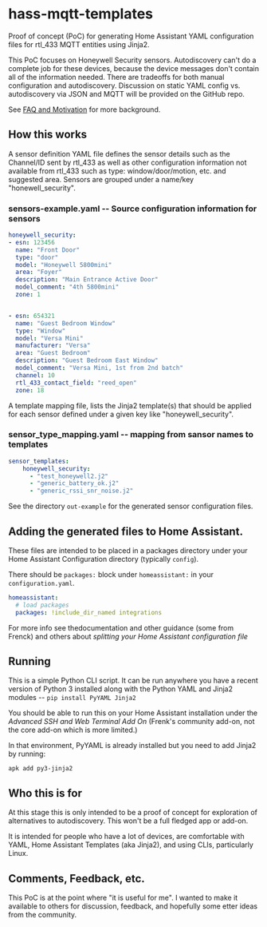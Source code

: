 # hass-mqtt-templates

Proof of concept (PoC) for generating Home Assistant YAML configuration files for 
rtl_433 MQTT entities using Jinja2.

This PoC focuses on Honeywell Security sensors. Autodiscovery can't do a 
complete job for these devices, because the device messages don't contain all of
the information needed. There are tradeoffs for both manual configuration and 
autodiscovery. Discussion on static YAML config vs. autodiscovery via
JSON and MQTT will be provided on the GitHub repo.  

See [FAQ and Motivation](FAQ_and_Motivation.md) for more background.

## How this works

A sensor definition YAML file defines the sensor details such as the Channel/ID
sent by rtl_433 as well as other configuration information not available from
rtl_433 such as type: window/door/motion, etc. and suggested area. Sensors are
grouped under a name/key "honewell_security".

### sensors-example.yaml -- Source configuration information for sensors
```yaml
honeywell_security:
- esn: 123456
  name: "Front Door"
  type: "door"
  model: "Honeywell 5800mini"
  area: "Foyer"
  description: "Main Entrance Active Door"
  model_comment: "4th 5800mini"
  zone: 1


- esn: 654321
  name: "Guest Bedroom Window"
  type: "Window"
  model: "Versa Mini"
  manufacturer: "Versa"
  area: "Guest Bedroom"
  description: "Guest Bedroom East Window"
  model_comment: "Versa Mini, 1st from 2nd batch"
  channel: 10
  rtl_433_contact_field: "reed_open"
  zone: 18
```

A template mapping file, lists the Jinja2 template(s) that should be applied for
each sensor defined under a given key like "honeywell_security".

### sensor_type_mapping.yaml -- mapping from sansor names to templates

```yaml
sensor_templates:
    honeywell_security:
      - "test_honeywell2.j2"
      - "generic_battery_ok.j2"
      - "generic_rssi_snr_noise.j2"
```

See the directory `out-example` for the generated sensor configuration files.

## Adding the generated files to Home Assistant.

These files are intended to be placed in a packages directory under your 
Home Assistant Configuration directory (typically `config`).  

There should be `packages:` block under `homeassistant:` in your
`configuration.yaml`.

```yaml
homeassistant:
  # load packages
  packages: !include_dir_named integrations
```

For more info see thedocumentation and other guidance (some from Frenck) and 
others about _splitting your Home Assistant configuration file_

## Running

This is a simple Python CLI script. It can be run anywhere you have a recent
version of Python 3 installed along with the Python YAML and Jinja2 modules -- 
`pip install PyYAML Jinja2` 

You should be able to run this on your Home Assistant installation under the
_Advanced SSH and Web Terminal Add On_  (Frenk's community add-on, not the core
add-on which is more limited.)

In that environment, PyYAML is already installed but you need to add Jinja2 by running:

`apk add py3-jinja2`

## Who this is for

At this stage this is only intended to be a proof of concept for exploration
of alternatives to autodiscovery. This won't be a full fledged app or add-on.

It is intended for people who have a lot of devices, are comfortable with YAML,
Home Assistant Templates (aka Jinja2), and using CLIs, particularly Linux.

## Comments, Feedback, etc.

This PoC is at the point where "it is useful for me". I wanted to make it
available to others for discussion, feedback, and hopefully some etter ideas
from the community.

